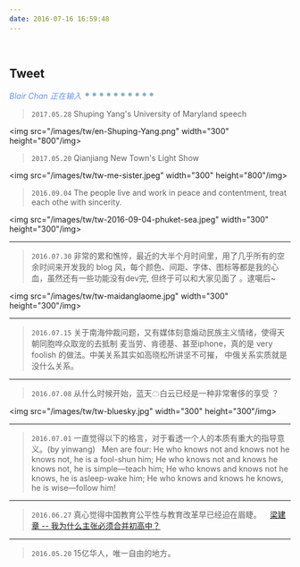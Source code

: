 ```yaml
---
date: 2016-07-16 16:59:48
---
```


<br>

## Tweet

<p style="font-style:italic;color:cornflowerblue;">Blair Chan 正在输入 <img src=/images/tw/main-progress-blue-dot.gif style="box-shadow:none; margin:0;height:16px">
</p>

> `2017.05.28` Shuping Yang's University of Maryland speech
> <div class="tweetimg">
<img src="/images/tw/en-Shuping-Yang.png" width="300" height="800"/img></div>

> `2017.05.20` Qianjiang New Town's Light Show
> <div class="tweetimg">
<img src="/images/tw/tw-me-sister.jpeg" width="300" height="800"/img></div>

> `2016.09.04` The people live and work in peace and contentment, treat each othe with sincerity.
> <div class="tweetimg">
<img src="/images/tw/tw-2016-09-04-phuket-sea.jpeg" width="300" height="300"/img></div>

***

> `2016.07.30` 非常的累和憔悴，最近的大半个月时间里，用了几乎所有的空余时间来开发我的 blog 风，每个颜色、间距、字体、图标等都是我的心血，虽然还有一些功能没有dev完, 但终于可以和大家见面了 。逮噶后~
> <div class="tweetimg">
<img src="/images/tw/tw-maidanglaome.jpg" width="300" height="300"/img></div>

***

> `2016.07.15` 关于南海仲裁问题，又有媒体刻意煽动民族主义情绪，使得天朝同胞哗众取宠的去抵制 麦当劳、肯德基、甚至iphone，真的是 very foolish 的做法。中美关系其实如高晓松所讲坚不可摧， 中俄关系实质就是没什么关系。

***

> `2016.07.08` 从什么时候开始，蓝天☁白云已经是一种非常奢侈的享受 ？
> <div class="tweetimg">
<img src="/images/tw/tw-bluesky.jpg" width="300" height="300"/img></div>

***

> `2016.07.01` 一直觉得以下的格言，对于看透一个人的本质有重大的指导意义。(by yinwang)
> &nbsp;
> Men are four:
> He who knows not and knows not he knows not, he is a fool-shun him;
> He who knows not and knows he knows not, he is simple—teach him;
> He who knows and knows not he knows, he is asleep-wake him;
> He who knows and knows he knows, he is wise—follow him!

***

> `2016.06.27` 真心觉得中国教育公平性与教育改革早已经迫在眉睫。
>  &nbsp;&nbsp; [梁建章 -- 我为什么主张必须合并初高中？][4]
> 

***

> `2016.05.20` 15亿华人，唯一自由的地方。
> <!--<div class="tweetimg">
<img src="/images/tw/tw-taiwan-inaugural-speech.jpg" width="280" height="300"/img></div>-->

***

> `2016.05.08` 为什么直播软件在中国人气这么高，甚至有一些人会花几千元甚至上万元送主播礼物？这是潮流的发展必然趋势，还是中国的特色？

***

> `2016.05.07` 强大的舆论才可以勉强倒逼严密控制信息的国家改革，柴静发表了无可奈何的文章，才有环境部长出来变变态，有了魏则西舆论风暴，才有监管部门装模作样的调查，过去20年他们做什么去了，假学历假论文的莆田系挂着军队医院品牌给百度120多亿的推广费行骗。而现在, 又开始压制魏则西舆论，到底要掩盖背后的什么黑幕？

***

> `2016.04.10` 四月份的小南湖、太子湾真的很美 ! 三月西湖四月天，说的米错。
> <div class="tweetimg">
<img src="/images/tw/tw-taiziwan160410.jpg" width="300" height="300"/img></div>

***

> `2016.03.30` [与家人相聚的日子][3]，其实是非常美好的。

***

> `2016.03.06` 夕阳西下...
> <div class="tweetimg">
<img src="/images/tw/tw-2016-03-06-west-wake.jpg" width="300" height="300"/img></div>

***

> `2016.02.04` Spring Festival 回家探亲，刚刚达[南京][5]，即将开始享受天伦了，所谓的成功是什么？

***

> `2016.01.18` 子瑜拿旗不应该被打压，是那么一小撮人非要哗众取宠的扮小丑，还是背后的环境泯灭了人性与良知，只有秉持互相尊重，平等相待的原则，才能更有利的解决问题。
> <div class="tweetimg">
<img src="/images/tw/tw-taiwan-ziyu.jpg" width="300" height="800"/img></div>

***

> `2016.01.02` 江南真的是风景如画，小桥流水人家，名不虚传。


[10]: /images/tw/en-Shuping-Yang.png
[9]: /images/tw/tw-2016-08-30-nz.jpg
[8]: /images/tw/tw-2016-09-04-phuket-sea.jpeg
[7]: /images/tw/tw-2016-09-02-Grand-Palace-of-Bangkok.jpeg
[6]: /images/tw/tw-2016-08-21-brothers.jpeg
[5]: /images/tw/tw-home160204.jpg
[4]: http://business.sohu.com/20160615/n454440841.shtml
[3]: /images/tw/tw-family160330.jpg
[2]: /images/tw/tw-bluesky.jpg
[1]: /images/tw/tw-baidujingjia.jpg
